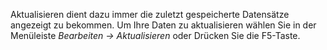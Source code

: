 Aktualisieren dient dazu immer die zuletzt gespeicherte Datensätze angezeigt zu bekommen. Um Ihre Daten zu aktualisieren wählen Sie in der Menüleiste *Bearbeiten → Aktualisieren* oder Drücken Sie die F5-Taste.